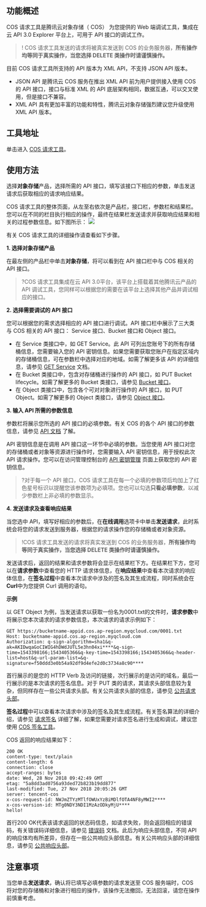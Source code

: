 ## 功能概述

COS 请求工具是腾讯云对象存储（ COS） 为您提供的 Web 端调试工具，集成在云 API 3.0 Explorer 平台上，可用于 API 接口的调试工作。

>! COS 请求工具发送的请求将被真实发送到 COS 的业务服务器，**所有操作均等同于真实操作，当您选择 DELETE 类操作时请谨慎操作。**

目前 COS 请求工具所支持的 API 版本为 XML API，不支持 JSON API 版本。
- JSON API 是腾讯云 COS 服务在推出 XML API 前为用户提供接入使用 COS 的 API 接口，接口与标准 XML 的 API 底层架构相同，数据互通，可以交叉使用，但是接口不兼容。
- XML API 具有更加丰富的功能和特性，腾讯云对象存储强烈建议您升级使用 XML API 版本。

## 工具地址

单击进入 [COS 请求工具](https://console.cloud.tencent.com/api/explorer?Product=cos)。

## 使用方法

选择**对象存储**产品，选择所需的 API 接口，填写该接口下相应的参数，单击发送请求后获取相应的请求响应结果。

COS 请求工具的整体页面，从左至右依次是产品栏，接口栏，参数栏和结果栏。您可以在不同的栏目执行相应的操作，最终在结果栏发送请求并获取响应结果和相关的过程参数信息。如下图所示：
![](https://main.qcloudimg.com/raw/5ff123127b7a8ff801f917c3e1c5470b.jpg)

有关 COS 请求工具的详细操作请查看如下步骤。

**1. 选择对象存储产品**

在最左侧的产品栏中单击**对象存储**，将可以看到在 API 接口栏中与 COS 相关的 API 接口。

>?COS 请求工具集成在云 API 3.0平台，该平台上搭载着其他腾讯云产品的 API 调试工具，您同样可以根据您的需要在该平台上选择其他产品并调试相应的接口。

**2. 选择需要调试的 API 接口**

您可以根据您的需求选择相应的 API 接口进行调试。API 接口栏中展示了三大类与 COS 相关的 API 接口： Service 接口、Bucket 接口和 Object 接口。

- 在 Service 类接口中，如 GET Service。此 API 可列出您账号下的所有存储桶信息，您需要输入您的 API 密钥信息。如果您需要获取您账户在指定区域内的存储桶信息，可在参数栏中选择对应的地域。如需了解更多该 API 的详细信息，请参见 [GET Service](https://cloud.tencent.com/document/product/436/8291) 文档。
- 在 Bucket 类接口中，包含对存储桶进行操作的 API 接口，如 PUT Bucket lifecycle。如需了解更多的 Bucket 类接口，请参见 [Bucket 接口](https://cloud.tencent.com/document/product/436/7731)。
- 在 Object 类接口中，包含各个可对对象进行操作的 API 接口，如 PUT Object。如需了解更多的 Object 类接口，请参见 [Object 接口](https://cloud.tencent.com/document/product/436/7739)。

**3. 输入 API 所需的参数信息**

参数栏将展示您所选的 API 接口的必填参数。有关 COS 的各个 API 接口的参数信息，请参见 [API 文档](https://cloud.tencent.com/document/product/436/10009) 了解。

API 密钥信息是在调用 API 接口这一环节中必填的参数。当您使用 API 接口对您的存储桶或者对象等资源进行操作时，您需要输入 API 密钥信息，用于授权此次 API 请求操作。您可以在访问管理控制台的 [API 密钥管理](https://console.cloud.tencent.com/cam/capi) 页面上获取您的 API 密钥信息。

>?对于每一个 API 接口，COS 请求工具在每一个必填的参数项后均加上了红色星号标识以提醒您该参数项为必填项。您也可以勾选**只看必填参数**，以减少参数栏上非必填的参数显示。

**4. 发送请求及查看响应结果**

当您选中 API，填写好相应的参数后，在**在线调用**选项卡中单击**发送请求**，此时系统会将您的请求发送到服务器，根据您的请求操作您的存储桶或者对象资源。

>!COS 请求工具发送的请求将真实发送到 COS 的业务服务器，**所有操作均等同于真实操作，当您选择 DELETE 类操作时请谨慎操作。**

发送请求后，返回的结果和请求参数将会显示在结果栏下方。在结果栏下方，您可以在**请求参数**中查看您的 HTTP 请求体信息，在**响应结果**中查看本次请求的响应体信息，在**签名过程**中查看本次请求中涉及的签名及其生成流程，同时系统会在**Curl**中为您提供 Curl 调用的语句。

**示例**

以 GET Object 为例，当发送请求以获取一份名为0001.txt的文件时，**请求参数**中将展示您本次请求的请求参数信息，本次请求的请求示例如下：
```http
GET https://bucketname-appid.cos.ap-region.myqcloud.com/0001.txt
Host: bucketname-appid.cos.ap-region.myqcloud.com
Authorization: q-sign-algorithm=sha1&q-ak=AKIDwqaGoCIWIG4hDWdJUTL5e3hn04xi****&q-sign-time=1543398166;1543405366&q-key-time=1543398166;1543405366&q-header-list=host&q-url-param-list=&q-signature=f50ddd3e0b54a92df9d4efe2d0c3734a8c90****
```

首行展示的是您的 HTTP Verb 及访问的链接，次行展示的是访问的域名，最后一行展示的是本次请求的签名信息。对于 PUT 类的请求，其请求头部信息较为复杂，但同样存在一些公共请求头部。有关公共请求头部的信息，请参见 [公共请求头部](https://cloud.tencent.com/document/product/436/7728)。

**签名过程**中可以查看本次请求中涉及的签名及其生成流程。有关签名算法的详细介绍，请参见 [请求签名](https://cloud.tencent.com/document/product/436/7778) 详细了解，如果您需要对请求签名进行生成和调试，建议您使用 [COS 签名工具](https://cos5.cloud.tencent.com/static/cos-sign/)。

COS 返回的响应结果如下：

```http
200 OK
content-type: text/plain
content-length: 6
connection: close
accept-ranges: bytes
date: Wed, 28 Nov 2018 09:42:49 GMT
etag: "5a8dd3ad0756a93ded72b823b19dd877"
last-modified: Tue, 27 Nov 2018 20:05:26 GMT
server: tencent-cos
x-cos-request-id: NWJmZTYzMTlfOWUxYzBiMDlfOTA4NF8yMWI2****
x-cos-version-id: MTg0NDY3NDI1MzAzODkyMjU****
hello!
```

首行200 OK代表该请求返回的状态码信息，如请求失败，则会返回相应的错误码，有关错误码详细信息，请参见 [错误码](https://cloud.tencent.com/document/product/436/7730) 文档。此后为响应头部信息，不同 API 的响应体均有所差异，但存在一些公共响应头部信息。有关公共响应头部的详细信息，请参见 [公共响应头部](https://cloud.tencent.com/document/product/436/7729)。



## 注意事项
当您单击**发送请求**，确认将已填写必填参数的请求发送至 COS 服务端时，COS 将对您的存储桶和对象进行相应的操作，该操作无法撤回，无法回滚，请您在操作前慎重考虑。
